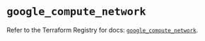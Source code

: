 # `google_compute_network`

Refer to the Terraform Registry for docs: [`google_compute_network`](https://registry.terraform.io/providers/hashicorp/google-beta/6.18.1/docs/resources/google_compute_network).
